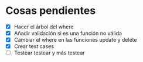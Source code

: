 # Cosas pendientes

- [X] Hacer el árbol del where
- [X] Añadir validación si es una función no válida
- [X] Cambiar el where en las funciones update y delete
- [X] Crear test cases
- [ ] Testear testear y más testear